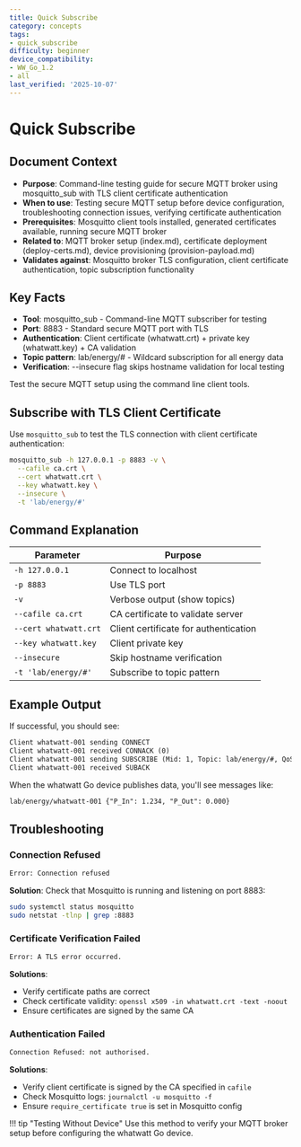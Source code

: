 ```yaml
---
title: Quick Subscribe
category: concepts
tags:
- quick_subscribe
difficulty: beginner
device_compatibility:
- WW_Go_1.2
- all
last_verified: '2025-10-07'
---
```


# Quick Subscribe

## Document Context

- **Purpose**: Command-line testing guide for secure MQTT broker using mosquitto_sub with TLS client certificate authentication
- **When to use**: Testing secure MQTT setup before device configuration, troubleshooting connection issues, verifying certificate authentication
- **Prerequisites**: Mosquitto client tools installed, generated certificates available, running secure MQTT broker
- **Related to**: MQTT broker setup (index.md), certificate deployment (deploy-certs.md), device provisioning (provision-payload.md)
- **Validates against**: Mosquitto broker TLS configuration, client certificate authentication, topic subscription functionality

## Key Facts

- **Tool**: mosquitto_sub - Command-line MQTT subscriber for testing
- **Port**: 8883 - Standard secure MQTT port with TLS
- **Authentication**: Client certificate (whatwatt.crt) + private key (whatwatt.key) + CA validation
- **Topic pattern**: lab/energy/# - Wildcard subscription for all energy data
- **Verification**: --insecure flag skips hostname validation for local testing

Test the secure MQTT setup using the command line client tools.

## Subscribe with TLS Client Certificate

Use `mosquitto_sub` to test the TLS connection with client certificate authentication:

```bash
mosquitto_sub -h 127.0.0.1 -p 8883 -v \
  --cafile ca.crt \
  --cert whatwatt.crt \
  --key whatwatt.key \
  --insecure \
  -t 'lab/energy/#'
```

## Command Explanation

| Parameter           | Purpose                                          |
|---------------------|--------------------------------------------------|
| `-h 127.0.0.1`     | Connect to localhost                            |
| `-p 8883`           | Use TLS port                                    |
| `-v`                | Verbose output (show topics)                   |
| `--cafile ca.crt`   | CA certificate to validate server              |
| `--cert whatwatt.crt` | Client certificate for authentication       |
| `--key whatwatt.key`  | Client private key                            |
| `--insecure`        | Skip hostname verification                     |
| `-t 'lab/energy/#'` | Subscribe to topic pattern                     |

## Example Output

If successful, you should see:

```txt
Client whatwatt-001 sending CONNECT
Client whatwatt-001 received CONNACK (0)
Client whatwatt-001 sending SUBSCRIBE (Mid: 1, Topic: lab/energy/#, QoS: 0)
Client whatwatt-001 received SUBACK
```

When the whatwatt Go device publishes data, you'll see messages like:

```txt
lab/energy/whatwatt-001 {"P_In": 1.234, "P_Out": 0.000}
```

## Troubleshooting

### Connection Refused

```txt
Error: Connection refused
```

**Solution**: Check that Mosquitto is running and listening on port 8883:

```bash
sudo systemctl status mosquitto
sudo netstat -tlnp | grep :8883
```

### Certificate Verification Failed

```txt
Error: A TLS error occurred.
```

**Solutions**:

- Verify certificate paths are correct
- Check certificate validity: `openssl x509 -in whatwatt.crt -text -noout`
- Ensure certificates are signed by the same CA

### Authentication Failed

```txt
Connection Refused: not authorised.
```

**Solutions**:

- Verify client certificate is signed by the CA specified in `cafile`
- Check Mosquitto logs: `journalctl -u mosquitto -f`
- Ensure `require_certificate true` is set in Mosquitto config

!!! tip "Testing Without Device"
    Use this method to verify your MQTT broker setup before configuring the whatwatt Go device.
